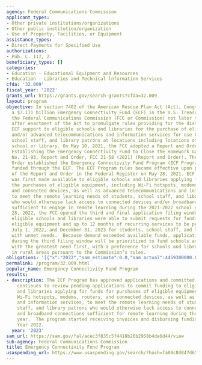 ```yaml
---
agency: Federal Communications Commission
applicant_types:
- Other private institutions/organizations
- Other public institution/organization
- Use of Property, Facilities, or Equipment
assistance_types:
- Direct Payments for Specified Use
authorizations:
- Pub. L. 117, 2.
beneficiary_types: []
categories:
- Education - Educational Equipment and Resources
- Education - Libraries and Technical lnformation Services
cfda: '32.009'
fiscal_year: '2022'
grants_url: https://grants.gov/search-grants?cfda=32.009
layout: program
objective: In section 7402 of the American Rescue Plan Act (Act), Congress established
  a $7.171 billion Emergency Connectivity Fund (ECF) in the U.S. Treasury and directed
  the Federal Communications Commission (FCC or Commission) not later than 60 days
  after enactment of the Act to promulgate rules providing for the distribution of
  ECF support to eligible schools and libraries for the purchase of eligible equipment
  and/or advanced telecommunications and information services for use by students,
  school staff, and library patrons at locations including locations other than a
  school or library. On May 10, 2021, the FCC adopted a Report and Order entitled
  Establishing the Emergency Connectivity Fund to Close the Homework Gap, WC Docket
  No. 21-93, Report and Order, FCC 21-58 (2021) (Report and Order). The Report and
  Order established the Emergency Connectivity Fund Program (ECF Program), which is
  funded through the ECF. The ECF Program rules became effective upon publication
  of the Report and Order in the Federal Register on May 28, 2021. ECF Program support
  was first made available to eligible schools and libraries applying for funds for
  the purchases of eligible equipment, including Wi-Fi hotspots, modems, routers,
  and connected devices, as well as advanced telecommunications and information services,
  to meet the remote learning needs of students, school staff, and library patrons
  who would otherwise lack access to connected devices and/or broadband connections
  sufficient to engage in remote learning during the 2021-2022 school year.  On April
  28, 2022, the FCC opened the third and final application filing window, during which
  eligible schools and libraries were able to submit requests for funding to purchase
  eligible equipment and up to 12 months of recurring services to be provided between
  July 1, 2022, and December 31, 2023 for students, school staff, and library patrons
  with unmet needs.  Because demand exceeded available funds, applications received
  during the third filing window will be prioritized to fund schools and libraries
  with the greatest need first, with a preference for schools and libraries located
  in rural areas pursuant to the Commission’s rules.
obligations: '[{"x":"2022","sam_estimate":0.0,"sam_actual":4459300000.0,"usa_spending_actual":4436627614.23},{"x":"2023","sam_estimate":1329700000.0,"sam_actual":0.0,"usa_spending_actual":777480272.6},{"x":"2024","sam_estimate":71900000.0,"sam_actual":0.0,"usa_spending_actual":0.0}]'
permalink: /program/32.009.html
popular_name: Emergency Connectivity Fund Program
results:
- description: The ECF Program has approved applications and committed funding and
    continues to review pending applications to commit funding to eligible schools
    and libraries applying for funds for purchases of eligible equipment, including
    Wi-Fi hotspots, modems, routers, and connected devices, as well as advanced telecommunications
    and information services, to meet the remote learning needs of students, school
    staff, and library patrons who would otherwise lack access to connected devices
    and broadband connections sufficient for remote learning during the upcoming school
    year.  The program started receiving invoices and disbursing funding in Fiscal
    Year 2022.
  year: '2023'
sam_url: https://sam.gov/fal/acec3f835c5f4418b20b2958b4de6d44/view
sub-agency: Federal Communications Commission
title: Emergency Connectivity Fund Program
usaspending_url: https://www.usaspending.gov/search/?hash=fa88c8d847d65ba01c0be51762c8a111
---
```

